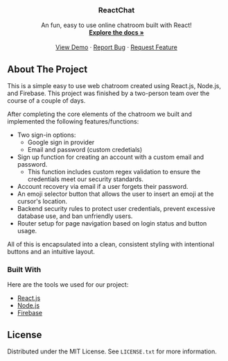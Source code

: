 <div id="top"></div>
<!--
*** Thanks for checking out our online text messager!
*** Send us a message to let us know what you think :D
-->





<!-- PROJECT LOGO -->
<br />
<div align="center">

  <h3 align="center">ReactChat</h3>

  <p align="center">
    An fun, easy to use online chatroom built with React!
    <br />
    <a href="https://github.com/fishermanbaileys/reactchat"><strong>Explore the docs »</strong></a>
    <br />
    <br />
    <a href="https://www.baileygraham.com/Chatly/">View Demo</a>
    ·
    <a href="https://github.com/fishermanbaileys/reactchat/issues">Report Bug</a>
    ·
    <a href="https://github.com/fishermanbaileys/reactchat/issues">Request Feature</a>
  </p>
</div>


<!-- ABOUT THE PROJECT -->
## About The Project

This is a simple easy to use web chatroom created using React.js, Node.js, and Firebase. This project was finished by a two-person team over the course of a couple of days.

After completing the core elements of the chatroom we built and implemented the following features/functions:
* Two sign-in options:
  * Google sign in provider
  * Email and password (custom credetials)
* Sign up function for creating an account with a custom email and password.
  * This function includes custom regex validation to ensure the credentials meet our security standards.
* Account recovery via email if a user forgets their password.
* An emoji selector button that allows the user to insert an emoji at the cursor's location.
* Backend security rules to protect user credentials, prevent excessive database use, and ban unfriendly users.
* Router setup for page navigation based on login status and button usage.

All of this is encapsulated into a clean, consistent styling with intentional buttons and an intuitive layout.

                                                         

### Built With
Here are the tools we used for our project:

* [React.js](https://reactjs.org/)
* [Node.js](https://nodejs.org)
* [Firebase](https://firebase.google.com/)
                                                         

                                                         
<!-- LICENSE -->
## License

Distributed under the MIT License. See `LICENSE.txt` for more information.

                                                         

<!-- MARKDOWN LINKS & IMAGES -->
<!-- https://www.markdownguide.org/basic-syntax/#reference-style-links -->
[contributors-url]: https://github.com/fishermanbaileys/Chatly/graphs/contributors
[forks-url]: https://github.com/fishermanbaileys/reactchat/network/members
[stars-url]: https://github.com/fishermanbaileys/reactchat/stargazers
[issues-url]: https://github.com/fishermanbaileys/reactchat/issues
